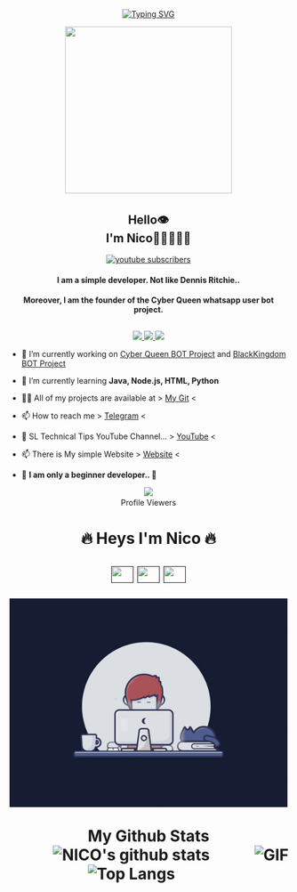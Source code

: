 ## <!-- Typing SVG -->
<p align="center">
    <a href="https://git.io/J0hKr">
        <img
        src="https://readme-typing-svg.herokuapp.com?size=30&width=800&lines=Welcome+To+SL+Technical+Tips+Profile..."
            alt="Typing SVG"
        />
    </a>
</p>

<div align="center">
  <img src="https://i.ibb.co/Q8pp367/pp.jpg" width="300" height="300">
</div>

<h2 align="center">Hello👁<br>I'm Nico🎩🔨👮🏻‍♂️</h1>

<p align="center">
  <a href="https://youtube.com/SLTechnicalTips?sub_confirmation=1">
    <img alt="youtube subscribers" title="Subscribe to my YouTube channel" src="https://custom-icon-badges.herokuapp.com/youtube/channel/subscribers/UCYpzhRBGT4x3avaE3DR5_jA?color=%23E05D44&label=SUBSCRIBE&logo=video&logoColor=white&style=for-the-badge&labelColor=CE4630"/></a> 

<h4 align="center">I am a simple developer. Not like Dennis Ritchie..</h3>
<h4 align="center">Moreover, I am the founder of the Cyber Queen whatsapp user bot project.</h7>



##
<p align="center">
  <a href="https://github.com/SLTechnicalTips/CyberQueen">
    <img src="https://komarev.com/ghpvc/?username=SLTechnicalTips&label=Profile%20views&color=ff69b4&label=Profile+Views&style=plastic">

  </a>
  <a href="https://github.com/SLTechnicalTips/CyberQueen?tab=stars">
    <img src="https://img.shields.io/github/stars/SLTechnicalTips?color=ff69b4&label=Stars&style=plastic">

  </a>
  <a href="https://github.com/SLTechnicalTips?tab=followers">
    <img src="https://img.shields.io/github/followers/SLTechnicalTips?color=ff69b4&label=Followers&style=plastic">

  </a>
</p>




- 🔭 I’m currently working on [Cyber Queen BOT Project](https://github.com/SLTechnicalTips/CyberQueen) and [BlackKingdom BOT Project](https://github.com/BlackKingdoms/BlackKingdom)

- 🌱 I’m currently learning **Java, Node.js, HTML, Python**

- 👨‍💻 All of my projects are available at > [My Git](https://github.com/SLTechnicalTips/) <

- 📫 How to reach me > [Telegram](https://t.me/sltechnicaltipsadmincontactbot) <

- 👨‍ SL Technical Tips YouTube Channel... > [YouTube](https://YouTube.com/SLTechnicalTips/) <

- 📫 There is My simple Website > [Website](http://sltechnicaltips.github.io/) <

- 💫 **I am only a beginner developer.. 🌆**

<div align="center"><img src="https://profile-counter.glitch.me/SLTechnicalTips/count.svg" /><br>Profile Viewers</div>

<h1 align="center">
                                 🔥 Heys I'm  Nico 🔥 

<p align="center">
  <a href="" target="white"><img align="center" src="https://cdn.jsdelivr.net/npm/simple-icons@3.0.1/icons/codepen.svg" alt="" height="30" width="40" /></a>
  <a href="" target="blank"><img align="center" src="https://cdn.jsdelivr.net/npm/simple-icons@3.0.1/icons/dev-dot-to.svg" alt="" height="30" width="40" /></a>
  <a href="" target="blank"><img align="center" src="https://cdn.jsdelivr.net/npm/simple-icons@3.0.1/icons/hackerrank.svg" alt="" height="30" width="40" /></a>
</p>
   <p align='center'>
   <a href="https://YouTube.com/SLTechnicalTips/" alt="made-with-python"> <img src="https://github.com/devSouvik/devSouvik/blob/master/gif2.gif.gif"width="500" /> </a>
</p>

    

  <summary><b>My Github Stats</b></summary>
  <img alt="NICO's github stats" src="https://github-readme-stats.vercel.app/api?username=SLTechnicalTips&count_private=true&hide=issues&show_icons=true&hide_border=true&include_all_commits=true&line_height=24"/>
  <img align="right" alt="GIF" height="170px" src="https://media.giphy.com/media/dxn6fRlTIShoeBr69N/giphy.gif" />
  <img alt="Top Langs" src="https://github-readme-stats.vercel.app/api/top-langs/?username=SLTechnicalTips&layout=compact&hide_border=true"/>
</details>
